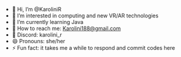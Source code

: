 
- 👋 Hi, I’m @KaroliniR
- 👀 I’m interested in computing and new VR/AR technologies
- 🌱 I’m currently learning Java
- 📧 How to reach me: Karolini188@gmail.com
- 👾 Discord: karolini_r
- 😄 Pronouns: she/her
- ⚡ Fun fact: it takes me a while to respond and commit codes here
